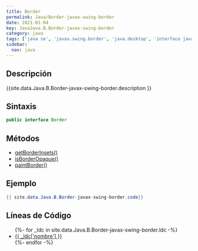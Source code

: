 ```yaml
---
title: Border
permalink: Java/Border-javax-swing-border
date: 2021-01-04
key: JavaJava.B.Border-javax-swing-border
category: java
tags: ['java se', 'javax.swing.border', 'java.desktop', 'interface java', 'Java 1.0']
sidebar: 
  nav: java
---
```


## Descripción
{{site.data.Java.B.Border-javax-swing-border.description }}

## Sintaxis
~~~java
public interface Border
~~~

## Métodos
* [getBorderInsets()](/Java/Border-javax-swing-border/getBorderInsets)
* [isBorderOpaque()](/Java/Border-javax-swing-border/isBorderOpaque)
* [paintBorder()](/Java/Border-javax-swing-border/paintBorder)

## Ejemplo
~~~java
{{ site.data.Java.B.Border-javax-swing-border.code}}
~~~

## Líneas de Código
<ul>
{%- for _ldc in site.data.Java.B.Border-javax-swing-border.ldc -%}
   <li>
       <a href="{{_ldc['url'] }}">{{ _ldc['nombre'] }}</a>
   </li>
{%- endfor -%}
</ul>
